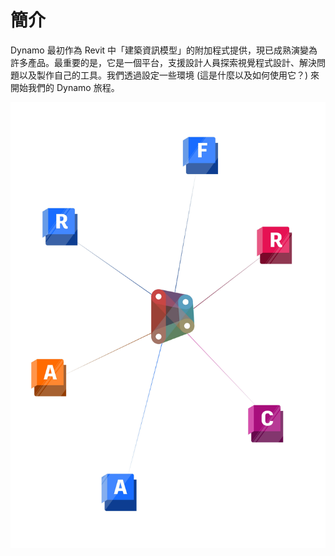 # 簡介

Dynamo 最初作為 Revit 中「建築資訊模型」的附加程式提供，現已成熟演變為許多產品。最重要的是，它是一個平台，支援設計人員探索視覺程式設計、解決問題以及製作自己的工具。我們透過設定一些環境 (這是什麼以及如何使用它？) 來開始我們的 Dynamo 旅程。

![Dynamo 生態系統](./images/introdynamocover.jpg)
